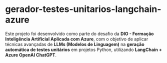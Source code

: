 # gerador-testes-unitarios-langchain-azure
Este projeto foi desenvolvido como parte do desafio da **DIO - Formação Inteligência Artificial Aplicada com Azure**, com o objetivo de aplicar técnicas avançadas de **LLMs (Modelos de Linguagem)** na **geração automática de testes unitários** em projetos Python, utilizando **LangChain + Azure OpenAI ChatGPT**.
